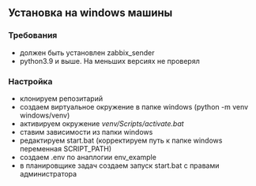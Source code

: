 ## Установка на windows машины
### Требования
- должен быть установлен zabbix_sender
- python3.9 и выше. На меньших версиях не проверял

### Настройка
- клонируем репозитарий
- создаем виртуальное окружение в папке windows (python -m venv windows/venv)
- активируем окружение *venv/Scripts/activate.bat*
- ставим зависимости из папки windows
- редактируем start.bat (корректируем путь к папке windows переменная SCRIPT_PATH)
- создаем .env по анаплогии env_example
- в планировщике задач создаем запуск start.bat с правами администратора
